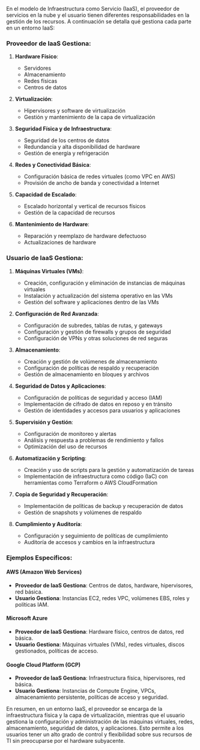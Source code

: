 En el modelo de Infraestructura como Servicio (IaaS), el proveedor de servicios en la nube y el usuario tienen diferentes responsabilidades en la gestión de los recursos. A continuación se detalla qué gestiona cada parte en un entorno IaaS:

### Proveedor de IaaS Gestiona:

1. **Hardware Físico**:
    
    - Servidores
    - Almacenamiento
    - Redes físicas
    - Centros de datos
2. **Virtualización**:
    
    - Hipervisores y software de virtualización
    - Gestión y mantenimiento de la capa de virtualización
3. **Seguridad Física y de Infraestructura**:
    
    - Seguridad de los centros de datos
    - Redundancia y alta disponibilidad de hardware
    - Gestión de energía y refrigeración
4. **Redes y Conectividad Básica**:
    
    - Configuración básica de redes virtuales (como VPC en AWS)
    - Provisión de ancho de banda y conectividad a Internet
5. **Capacidad de Escalado**:
    
    - Escalado horizontal y vertical de recursos físicos
    - Gestión de la capacidad de recursos
6. **Mantenimiento de Hardware**:
    
    - Reparación y reemplazo de hardware defectuoso
    - Actualizaciones de hardware

### Usuario de IaaS Gestiona:

1. **Máquinas Virtuales (VMs)**:
    
    - Creación, configuración y eliminación de instancias de máquinas virtuales
    - Instalación y actualización del sistema operativo en las VMs
    - Gestión del software y aplicaciones dentro de las VMs
2. **Configuración de Red Avanzada**:
    
    - Configuración de subredes, tablas de rutas, y gateways
    - Configuración y gestión de firewalls y grupos de seguridad
    - Configuración de VPNs y otras soluciones de red seguras
3. **Almacenamiento**:
    
    - Creación y gestión de volúmenes de almacenamiento
    - Configuración de políticas de respaldo y recuperación
    - Gestión de almacenamiento en bloques y archivos
4. **Seguridad de Datos y Aplicaciones**:
    
    - Configuración de políticas de seguridad y acceso (IAM)
    - Implementación de cifrado de datos en reposo y en tránsito
    - Gestión de identidades y accesos para usuarios y aplicaciones
5. **Supervisión y Gestión**:
    
    - Configuración de monitoreo y alertas
    - Análisis y respuesta a problemas de rendimiento y fallos
    - Optimización del uso de recursos
6. **Automatización y Scripting**:
    
    - Creación y uso de scripts para la gestión y automatización de tareas
    - Implementación de infraestructura como código (IaC) con herramientas como Terraform o AWS CloudFormation
7. **Copia de Seguridad y Recuperación**:
    
    - Implementación de políticas de backup y recuperación de datos
    - Gestión de snapshots y volúmenes de respaldo
8. **Cumplimiento y Auditoría**:
    
    - Configuración y seguimiento de políticas de cumplimiento
    - Auditoría de accesos y cambios en la infraestructura

### Ejemplos Específicos:

#### AWS (Amazon Web Services)

- **Proveedor de IaaS Gestiona**: Centros de datos, hardware, hipervisores, red básica.
- **Usuario Gestiona**: Instancias EC2, redes VPC, volúmenes EBS, roles y políticas IAM.

#### Microsoft Azure

- **Proveedor de IaaS Gestiona**: Hardware físico, centros de datos, red básica.
- **Usuario Gestiona**: Máquinas virtuales (VMs), redes virtuales, discos gestionados, políticas de acceso.

#### Google Cloud Platform (GCP)

- **Proveedor de IaaS Gestiona**: Infraestructura física, hipervisores, red básica.
- **Usuario Gestiona**: Instancias de Compute Engine, VPCs, almacenamiento persistente, políticas de acceso y seguridad.

En resumen, en un entorno IaaS, el proveedor se encarga de la infraestructura física y la capa de virtualización, mientras que el usuario gestiona la configuración y administración de las máquinas virtuales, redes, almacenamiento, seguridad de datos, y aplicaciones. Esto permite a los usuarios tener un alto grado de control y flexibilidad sobre sus recursos de TI sin preocuparse por el hardware subyacente.
